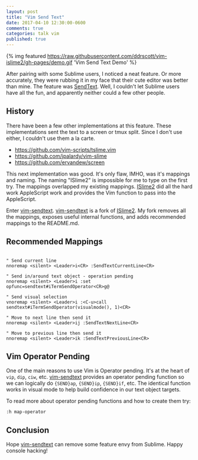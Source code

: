 ```yaml
---
layout: post
title: "Vim Send Text"
date: 2017-04-10 12:30:00-0600
comments: true
categories: talk vim
published: true
---
```


{% img featured https://raw.githubusercontent.com/ddrscott/vim-islime2/gh-pages/demo.gif 'Vim Send Text Demo' %}

After pairing with some Sublime users, I noticed a neat feature. Or more
accurately, they were rubbing it in my face that their cute editor was better
than mine. The feature was [SendText](https://github.com/wch/SendText). Well, I
couldn't let Sublime users have all the fun, and apparently neither could a few
other people.

<!-- more -->

## History

There have been a few other implementations at this feature. These
implementations sent the text to a screen or tmux split. Since I don't use
either, I couldn't use them a la carte.

- https://github.com/vim-scripts/tslime.vim
- https://github.com/jpalardy/vim-slime
- https://github.com/ervandew/screen

This next implementation was good. It's only flaw, IMHO, was it's mappings and
naming. The naming "ISlime2" is impossible for me to type on the first try. The
mappings overlapped my existing mappings.
[ISlime2](https://github.com/matschaffer/vim-islime2) did all the hard work
AppleScript work and provides the Vim function to pass into the AppleScript.

Enter [vim-sendtext](https://github.com/ddrscott/vim-sendtext).
[vim-sendtext](https://github.com/ddrscott/vim-sendtext) is a fork of [ISlime2](https://github.com/matschaffer/vim-islime2).
My fork removes all the mappings, exposes useful internal functions, and adds
recommended mappings to the README.md.

## Recommended Mappings

```vim

" Send current line
nnoremap <silent> <Leader>i<CR> :SendTextCurrentLine<CR>

" Send in/around text object - operation pending
nnoremap <silent> <Leader>i :set opfunc=sendtext#iTermSendOperator<CR>g@

" Send visual selection
vnoremap <silent> <Leader>i :<C-u>call sendtext#iTermSendOperator(visualmode(), 1)<CR>

" Move to next line then send it
nnoremap <silent> <Leader>ij :SendTextNextLine<CR>

" Move to previous line then send it
nnoremap <silent> <Leader>ik :SendTextPreviousLine<CR>
```

## Vim Operator Pending

One of the main reasons to use Vim is Operator pending.  It's at the heart of
`vip`, `dip`, `ciw`, etc.
[vim-sendtext](https://github.com/ddrscott/vim-sendtext) provides an operator
pending function so we can logically do `{SEND}ap`, `{SEND}ip`, `{SEND}if`, etc.
The identical function works in visual mode to help build confidence in our text
object targets.

To read more about operator pending functions and how to create them try:
```vim
:h map-operator
```


## Conclusion

Hope [vim-sendtext](https://github.com/ddrscott/vim-sendtext) can remove some
feature envy from Sublime. Happy console hacking!
